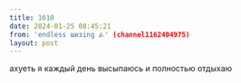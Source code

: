 ```yaml
---
title: 1610
date: 2024-01-25 08:45:21
from: 'endless шизing ⍼' (channel1162404975)
layout: post
---
```


ахуеть я каждый день высыпаюсь и полностью отдыхаю
